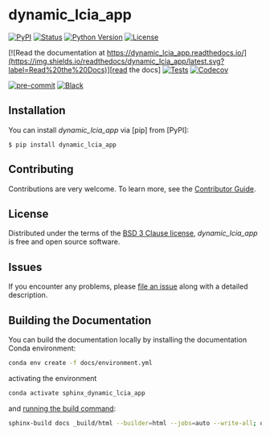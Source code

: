 # dynamic_lcia_app

[![PyPI](https://img.shields.io/pypi/v/dynamic_lcia_app.svg)][pypi status]
[![Status](https://img.shields.io/pypi/status/dynamic_lcia_app.svg)][pypi status]
[![Python Version](https://img.shields.io/pypi/pyversions/dynamic_lcia_app)][pypi status]
[![License](https://img.shields.io/pypi/l/dynamic_lcia_app)][license]

[![Read the documentation at https://dynamic_lcia_app.readthedocs.io/](https://img.shields.io/readthedocs/dynamic_lcia_app/latest.svg?label=Read%20the%20Docs)][read the docs]
[![Tests](https://github.com/TimoDiepers/dynamic_lcia_app/actions/workflows/python-test.yml/badge.svg)][tests]
[![Codecov](https://codecov.io/gh/TimoDiepers/dynamic_lcia_app/branch/main/graph/badge.svg)][codecov]

[![pre-commit](https://img.shields.io/badge/pre--commit-enabled-brightgreen?logo=pre-commit&logoColor=white)][pre-commit]
[![Black](https://img.shields.io/badge/code%20style-black-000000.svg)][black]

[pypi status]: https://pypi.org/project/dynamic_lcia_app/
[read the docs]: https://dynamic_lcia_app.readthedocs.io/
[tests]: https://github.com/TimoDiepers/dynamic_lcia_app/actions?workflow=Tests
[codecov]: https://app.codecov.io/gh/TimoDiepers/dynamic_lcia_app
[pre-commit]: https://github.com/pre-commit/pre-commit
[black]: https://github.com/psf/black

## Installation

You can install _dynamic_lcia_app_ via [pip] from [PyPI]:

```console
$ pip install dynamic_lcia_app
```

## Contributing

Contributions are very welcome.
To learn more, see the [Contributor Guide][Contributor Guide].

## License

Distributed under the terms of the [BSD 3 Clause license][License],
_dynamic_lcia_app_ is free and open source software.

## Issues

If you encounter any problems,
please [file an issue][Issue Tracker] along with a detailed description.


<!-- github-only -->

[command-line reference]: https://dynamic_lcia_app.readthedocs.io/en/latest/usage.html
[License]: https://github.com/TimoDiepers/dynamic_lcia_app/blob/main/LICENSE
[Contributor Guide]: https://github.com/TimoDiepers/dynamic_lcia_app/blob/main/CONTRIBUTING.md
[Issue Tracker]: https://github.com/TimoDiepers/dynamic_lcia_app/issues


## Building the Documentation

You can build the documentation locally by installing the documentation Conda environment:

```bash
conda env create -f docs/environment.yml
```

activating the environment

```bash
conda activate sphinx_dynamic_lcia_app
```

and [running the build command](https://www.sphinx-doc.org/en/master/man/sphinx-build.html#sphinx-build):

```bash
sphinx-build docs _build/html --builder=html --jobs=auto --write-all; open _build/html/index.html
```